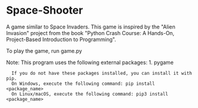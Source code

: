 # Space-Shooter
A game similar to Space Invaders.
This game is inspired by the "Alien Invasion" project from the book "Python Crash Course: A Hands-On, Project-Based Introduction to Programming".

To play the game, run game.py

Note: This program uses the following external packages:
      1. pygame
	
      If you do not have these packages installed, you can install it with pip.
      On Windows, execute the following command: pip install <package_name>
      On Linux/macOS, execute the following command: pip3 install <package_name>

